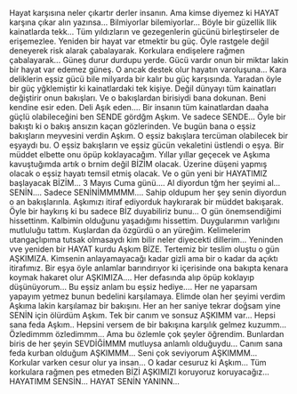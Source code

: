 
Hayat karşısına neler çıkartır derler insanın. Ama kimse diyemez ki HAYAT karşına çıkar alın yazınsa... Bilmiyorlar bilemiyorlar... Böyle bir güzellik llik kainatlarda tekk... Tüm yıldızların ve gezegenlerin gücünü birleştirseler de erişemezlee. Yeniden bir hayat var etmektir bu güç. Öyle rastgele değil deneyerek risk alarak çabalayarak. Korkulara endişelere rağmen çabalayarak... Güneş durur durdupu yerde. Gücü vardır onun bir miktar lakin bir hayat var edemez güneş. O ancak destek olur hayatın varoluşuna... Kara deliklerin eşsiz gücü bile milyarda bir kalır bu güç karşısında. Yaradan öyle bir güç yğklemiştir ki kainatlardaki tek kişiye. Değil dünyayı tüm kainatları değiştirir onun bakışları. Ve o bakışlardan birisiydi bana dokunan. Beni kendine esir eden. Deli Aşık eden.... Bir insanın tüm kainatlardan daaha güçlü olabileceğini ben SENDE gördğm Aşkım. Ve sadece SENDE... Öyle bir bakıştı ki o bakış ansızın kaçan gözlerinden. Ve bugün bana o eşsiz bakışların meyvesini verdin Aşkım. O eşsiz bakışlara tercüman olabilecek bir eşyaydı bu. O eşsiz bakışların ve eşsiz gücün vekaletini üstlendi o eşya. Bir müddet elbette onu öpüp koklayacağım. Yıllar yıllar geçecek ve Aşkıma kavuştuğımda artık o brnim değil BİZİM olacak. Üzerine düşeni yapmış olacak o eşsiz hayatı temsil etmiş olacak. Ve o gün yeni bir HAYATIMIZ başlayacak BİZİM... 3 Mayıs Cuma günü.... Al diyordun tğm her şeyimi al... SENİN.... Sadece SENİNİMMMMM.... Sahip oldupum her şey senin diyordun o an bakışlarınla. Aşkımızı itiraf ediyorduk haykırarak bir müddet bakışarak. Öyle bir haykırış ki bu sadece BİZ duyabiliriz bunu... O gün önemsendiğimi hissettinm. Kalbimin olduğunu yaşadığımı hissettim. Duygularımın varlığını mutluluğu tattım. Kuşlardan da özgürdü o an yüreğim. Kelimelerim utangaçlıpıma tutsak olmasaydı kim bilir neler diyecekti dillerim... Yeninden vve yeniden bir HAYAT kurdu Aşkım BİZE. Tertemiz bir teslim oluştu o gün AŞKIMIZA. Kimsenin anlayamayacağı kadar gizli ama bir o kadar da açıktı itirafımız. Bir eşya öyle anlamlar barındırıyor ki içerisinde ona bakıpta kenara koymak hakaret olur AŞKIMIZA.... Her defasında alıp öpüp koklayıp düşünüyorum... Bu eşsiz anlam bu eşsiz hediye.... Her ne yaparsam yapayım yetmez bunun bedelini karşılamaya. Elimde olan her şeyimi verdim Aşkıma lakin karşılamaz bir bakışını. Her an her saniye tekrar doğsam yine SENİN için ölürdüm Aşkım. Tek bir canım ve sonsuz AŞKIMM var... Hepsi sana feda Aşkım.. Hepsini versem de bir bakışına karşılık gelmez kuzumm... Özledimmm özledimmm... Ama bu özlemle çok şeyler öğrendim. Bunlardan biris de her şeyin SEVDİĞİMMM mutluysa anlamlı olduğuydu... Canım sana feda kurban olduğum AŞKIMMM... Seni çok seviyorum AŞKIMMM... Korkular varken cesur olur ya insan... O kadar cesuruz ki Aşkım... Tüm korkulara rağmen pes etmeden BİZİ AŞKIMIZI koruyoruz koruyacağız... HAYATIMM SENSİN... HAYAT SENİN YANINN... 

